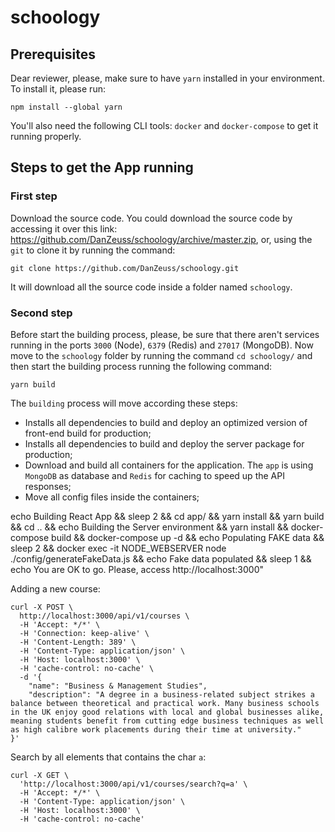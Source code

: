 # schoology

## Prerequisites
Dear reviewer, please, make sure to have `yarn` installed in your environment. To install it, please run:
```
npm install --global yarn
```
You'll also need the following CLI tools: `docker` and `docker-compose` to get it running properly.

## Steps to get the App running
### First step
Download the source code. You could download the source code by accessing it over this link: https://github.com/DanZeuss/schoology/archive/master.zip, or, using the `git` to clone it by running the command:
```
git clone https://github.com/DanZeuss/schoology.git
```
It will download all the source code inside a folder named `schoology`.
### Second step
Before start the building process, please, be sure that there aren't services running in the ports `3000` (Node), `6379` (Redis) and `27017` (MongoDB). Now move to the `schoology` folder by running the command `cd schoology/` and then start the building process running the following command:
```
yarn build
```
The `building` process will move according these steps:
- Installs all dependencies to build and deploy an optimized version of front-end build for production;
- Installs all dependencies to build and deploy the server package for production;
- Download and build all containers for the application. The `app` is using `MongoDB` as database and `Redis` for caching to speed up the API responses;
- Move all config files inside the containers;

echo Building React App && sleep 2 && cd app/ && yarn install && yarn build && cd .. && echo Building the Server environment && yarn install && docker-compose build && docker-compose up -d && echo Populating FAKE data && sleep 2 && docker exec -it NODE_WEBSERVER node ./config/generateFakeData.js &&  echo Fake data populated && sleep 1  && echo You are OK to go. Please, access http://localhost:3000"


Adding a new course:
```
curl -X POST \
  http://localhost:3000/api/v1/courses \
  -H 'Accept: */*' \
  -H 'Connection: keep-alive' \
  -H 'Content-Length: 389' \
  -H 'Content-Type: application/json' \
  -H 'Host: localhost:3000' \
  -H 'cache-control: no-cache' \
  -d '{
	"name": "Business & Management Studies",
	"description": "A degree in a business-related subject strikes a balance between theoretical and practical work. Many business schools in the UK enjoy good relations with local and global businesses alike, meaning students benefit from cutting edge business techniques as well as high calibre work placements during their time at university."
}'
```


Search by all elements that contains the char `a`:
```
curl -X GET \
  'http://localhost:3000/api/v1/courses/search?q=a' \
  -H 'Accept: */*' \
  -H 'Content-Type: application/json' \
  -H 'Host: localhost:3000' \
  -H 'cache-control: no-cache'

```

